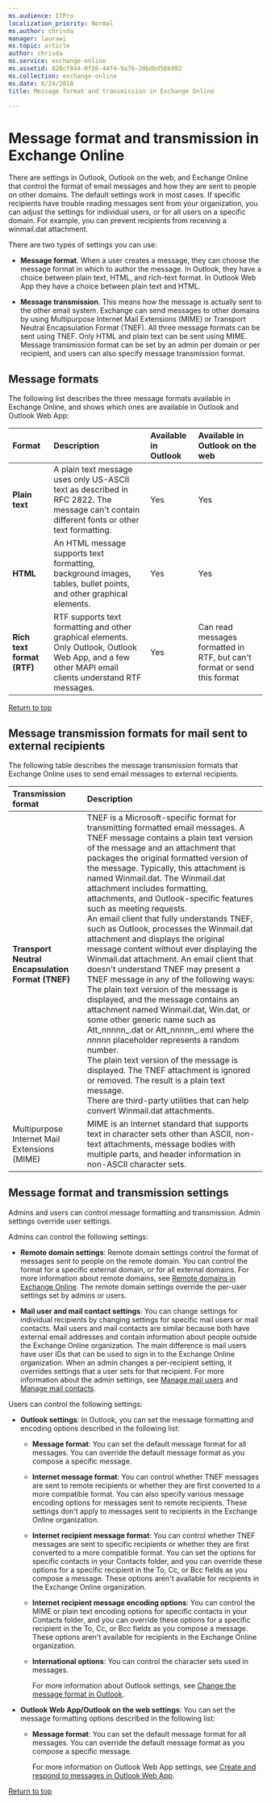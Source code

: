 ```yaml
---
ms.audience: ITPro
localization_priority: Normal
ms.author: chrisda
manager: laurawi
ms.topic: article
author: chrisda
ms.service: exchange-online
ms.assetid: 828cf844-0f26-44f4-9a76-20bdbd58b992
ms.collection: exchange-online
ms.date: 6/24/2018
title: Message format and transmission in Exchange Online

---
```


# Message format and transmission in Exchange Online
There are settings in Outlook, Outlook on the web, and Exchange Online that control the format of email messages and how they are sent to people on other domains. The default settings work in most cases. If specific recipients have trouble reading messages sent from your organization, you can adjust the settings for individual users, or for all users on a specific domain. For example, you can prevent recipients from receiving a winmail.dat attachment.

There are two types of settings you can use:

- **Message format**. When a user creates a message, they can choose the message format in which to author the message. In Outlook, they have a choice between plain text, HTML, and rich-text format. In Outlook Web App they have a choice between plain text and HTML.

- **Message transmission**. This means how the message is actually sent to the other email system. Exchange can send messages to other domains by using Multipurpose Internet Mail Extensions (MIME) or Transport Neutral Encapsulation Format (TNEF). All three message formats can be sent using TNEF. Only HTML and plain text can be sent using MIME. Message transmission format can be set by an admin per domain or per recipient, and users can also specify message transmission format.

## Message formats
<a name="Exchange"> </a>

The following list describes the three message formats available in Exchange Online, and shows which ones are available in Outlook and Outlook Web App:

|**Format**|**Description**|**Available in Outlook**|**Available in Outlook on the web**|
|:-----|:-----|:-----|:-----|
|**Plain text**|A plain text message uses only US-ASCII text as described in RFC 2822. The message can't contain different fonts or other text formatting.|Yes|Yes|
|**HTML**|An HTML message supports text formatting, background images, tables, bullet points, and other graphical elements.|Yes|Yes|
|**Rich text format (RTF)**|RTF supports text formatting and other graphical elements.  <br/> Only Outlook, Outlook Web App, and a few other MAPI email clients understand RTF messages.|Yes|Can read messages formatted in RTF, but can't format or send this format|

[Return to top](message-format-and-transmission.md#RTT)

## Message transmission formats for mail sent to external recipients
<a name="transmission"> </a>

The following table describes the message transmission formats that Exchange Online uses to send email messages to external recipients.

|**Transmission format**|**Description**|
|:-----|:-----|
|**Transport Neutral Encapsulation Format (TNEF)**| TNEF is a Microsoft-specific format for transmitting formatted email messages. A TNEF message contains a plain text version of the message and an attachment that packages the original formatted version of the message. Typically, this attachment is named Winmail.dat. The Winmail.dat attachment includes formatting, attachments, and Outlook-specific features such as meeting requests.  <br/>  An email client that fully understands TNEF, such as Outlook, processes the Winmail.dat attachment and displays the original message content without ever displaying the Winmail.dat attachment. An email client that doesn't understand TNEF may present a TNEF message in any of the following ways:  <br/>  The plain text version of the message is displayed, and the message contains an attachment named Winmail.dat, Win.dat, or some other generic name such as Att_nnnnn_.dat or Att_nnnnn_.eml where the _nnnnn_ placeholder represents a random number.  <br/>  The plain text version of the message is displayed. The TNEF attachment is ignored or removed. The result is a plain text message.  <br/>  There are third-party utilities that can help convert Winmail.dat attachments.|
|Multipurpose Internet Mail Extensions (MIME)|MIME is an Internet standard that supports text in character sets other than ASCII, non-text attachments, message bodies with multiple parts, and header information in non-ASCII character sets.|

## Message format and transmission settings
<a name="settings"> </a>

Admins and users can control message formatting and transmission. Admin settings override user settings.

Admins can control the following settings:

- **Remote domain settings**: Remote domain settings control the format of messages sent to people on the remote domain. You can control the format for a specific external domain, or for all external domains. For more information about remote domains, see [Remote domains in Exchange Online](remote-domains/remote-domains.md). The remote domain settings override the per-user settings set by admins or users.

- **Mail user and mail contact settings**: You can change settings for individual recipients by changing settings for specific mail users or mail contacts. Mail users and mail contacts are similar because both have external email addresses and contain information about people outside the Exchange Online organization. The main difference is mail users have user IDs that can be used to sign in to the Exchange Online organization. When an admin changes a per-recipient setting, it overrides settings that a user sets for that recipient. For more information about the admin settings, see [Manage mail users](../recipients-in-exchange-online/manage-mail-users.md) and [Manage mail contacts](../recipients-in-exchange-online/manage-mail-contacts.md).

Users can control the following settings:

- **Outlook settings**: In Outlook, you can set the message formatting and encoding options described in the following list:

  - **Message format**: You can set the default message format for all messages. You can override the default message format as you compose a specific message.

  - **Internet message format**: You can control whether TNEF messages are sent to remote recipients or whether they are first converted to a more compatible format. You can also specify various message encoding options for messages sent to remote recipients. These settings don't apply to messages sent to recipients in the Exchange Online organization.

  - **Internet recipient message format**: You can control whether TNEF messages are sent to specific recipients or whether they are first converted to a more compatible format. You can set the options for specific contacts in your Contacts folder, and you can override these options for a specific recipient in the To, Cc, or Bcc fields as you compose a message. These options aren't available for recipients in the Exchange Online organization.

  - **Internet recipient message encoding options**: You can control the MIME or plain text encoding options for specific contacts in your Contacts folder, and you can override these options for a specific recipient in the To, Cc, or Bcc fields as you compose a message. These options aren't available for recipients in the Exchange Online organization.

  - **International options**: You can control the character sets used in messages.

    For more information about Outlook settings, see [Change the message format in Outlook](https://go.microsoft.com/fwlink/p/?LinkID=397890).

- **Outlook Web App/Outlook on the web settings**: You can set the message formatting options described in the following list:

  - **Message format**: You can set the default message format for all messages. You can override the default message format as you compose a specific message.

    For more information on Outlook Web App settings, see [Create and respond to messages in Outlook Web App](https://go.microsoft.com/fwlink/p/?LinkID=399384).

[Return to top](message-format-and-transmission.md#RTT)



